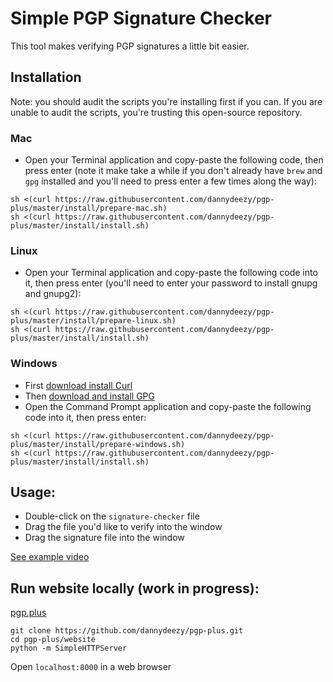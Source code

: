 # Simple PGP Signature Checker
This tool makes verifying PGP signatures a little bit easier.

## Installation
Note: you should audit the scripts you're installing first if you can. If you are unable to audit the scripts, you're trusting this open-source repository.

### Mac
- Open your Terminal application and copy-paste the following code, then press enter (note it make take a while if you don't already have `brew` and `gpg` installed and you'll need to press enter a few times along the way):
```
sh <(curl https://raw.githubusercontent.com/dannydeezy/pgp-plus/master/install/prepare-mac.sh)
sh <(curl https://raw.githubusercontent.com/dannydeezy/pgp-plus/master/install/install.sh)
```

### Linux
- Open your Terminal application and copy-paste the following code into it, then press enter (you'll need to enter your password to install gnupg and gnupg2):
```
sh <(curl https://raw.githubusercontent.com/dannydeezy/pgp-plus/master/install/prepare-linux.sh)
sh <(curl https://raw.githubusercontent.com/dannydeezy/pgp-plus/master/install/install.sh)
```

### Windows
- First [download install Curl](https://curl.haxx.se/windows/)
- Then [download and install GPG](https://gpg4win.org/download.html)
- Open the Command Prompt application and copy-paste the following code into it, then press enter:
```
sh <(curl https://raw.githubusercontent.com/dannydeezy/pgp-plus/master/install/prepare-windows.sh)
sh <(curl https://raw.githubusercontent.com/dannydeezy/pgp-plus/master/install/install.sh)
```

## Usage:
- Double-click on the `signature-checker` file
- Drag the file you'd like to verify into the window
- Drag the signature file into the window

[See example video](https://pgp.plus)

## Run website locally (work in progress):
[pgp.plus](https://pgp.plus)
```
git clone https://github.com/dannydeezy/pgp-plus.git
cd pgp-plus/website
python -m SimpleHTTPServer
```
Open `localhost:8000` in a web browser
